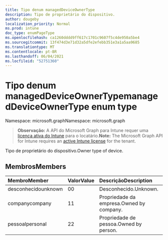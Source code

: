 ```yaml
---
title: Tipo denum managedDeviceOwnerType
description: Tipo de proprietário do dispositivo.
author: dougeby
localization_priority: Normal
ms.prod: intune
doc_type: enumPageType
ms.openlocfilehash: ca1260dddd9ff617c1701c9607f5c4de950a5be4
ms.sourcegitcommit: 13f474d3e71d32a5dfe2efebb351e3a1a5aa9685
ms.translationtype: MT
ms.contentlocale: pt-BR
ms.lasthandoff: 06/04/2021
ms.locfileid: "52751360"
---
```

# <a name="manageddeviceownertype-enum-type"></a><span data-ttu-id="3580f-103">Tipo denum managedDeviceOwnerType</span><span class="sxs-lookup"><span data-stu-id="3580f-103">managedDeviceOwnerType enum type</span></span>

<span data-ttu-id="3580f-104">Namespace: microsoft.graph</span><span class="sxs-lookup"><span data-stu-id="3580f-104">Namespace: microsoft.graph</span></span>

> <span data-ttu-id="3580f-105">**Observação:** A API do Microsoft Graph para Intune requer uma [licença ativa do Intune](https://go.microsoft.com/fwlink/?linkid=839381) para o locatário.</span><span class="sxs-lookup"><span data-stu-id="3580f-105">**Note:** The Microsoft Graph API for Intune requires an [active Intune license](https://go.microsoft.com/fwlink/?linkid=839381) for the tenant.</span></span>

<span data-ttu-id="3580f-106">Tipo de proprietário do dispositivo.</span><span class="sxs-lookup"><span data-stu-id="3580f-106">Owner type of device.</span></span>

## <a name="members"></a><span data-ttu-id="3580f-107">Membros</span><span class="sxs-lookup"><span data-stu-id="3580f-107">Members</span></span>
|<span data-ttu-id="3580f-108">Membro</span><span class="sxs-lookup"><span data-stu-id="3580f-108">Member</span></span>|<span data-ttu-id="3580f-109">Valor</span><span class="sxs-lookup"><span data-stu-id="3580f-109">Value</span></span>|<span data-ttu-id="3580f-110">Descrição</span><span class="sxs-lookup"><span data-stu-id="3580f-110">Description</span></span>|
|:---|:---|:---|
|<span data-ttu-id="3580f-111">desconhecido</span><span class="sxs-lookup"><span data-stu-id="3580f-111">unknown</span></span>|<span data-ttu-id="3580f-112">0</span><span class="sxs-lookup"><span data-stu-id="3580f-112">0</span></span>|<span data-ttu-id="3580f-113">Desconhecido.</span><span class="sxs-lookup"><span data-stu-id="3580f-113">Unknown.</span></span>|
|<span data-ttu-id="3580f-114">company</span><span class="sxs-lookup"><span data-stu-id="3580f-114">company</span></span>|<span data-ttu-id="3580f-115">1</span><span class="sxs-lookup"><span data-stu-id="3580f-115">1</span></span>|<span data-ttu-id="3580f-116">Propriedade da empresa.</span><span class="sxs-lookup"><span data-stu-id="3580f-116">Owned by company.</span></span>|
|<span data-ttu-id="3580f-117">pessoal</span><span class="sxs-lookup"><span data-stu-id="3580f-117">personal</span></span>|<span data-ttu-id="3580f-118">2</span><span class="sxs-lookup"><span data-stu-id="3580f-118">2</span></span>|<span data-ttu-id="3580f-119">Propriedade de pessoa.</span><span class="sxs-lookup"><span data-stu-id="3580f-119">Owned by person.</span></span>|




